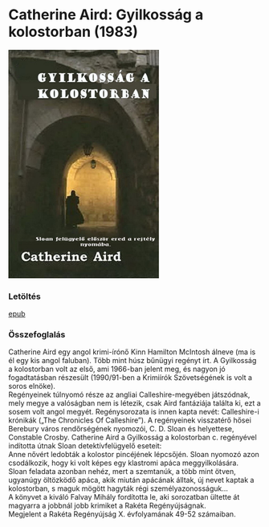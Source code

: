 # <a name="id_1215">Catherine Aird: Gyilkosság a kolostorban (1983)</a>
<img src="https://github.com/BercziSandor/calibre_lib/raw/main/Catherine%20Aird/Gyilkossag%20a%20kolostorban%20%281215%29/cover.jpg" alt="cover" width="300"/>

### Letöltés
[epub](https://github.com/BercziSandor/calibre_lib/raw/main/Catherine%20Aird/Gyilkossag%20a%20kolostorban%20%281215%29/Gyilkossag%20a%20kolostorban%20-%20Catherine%20Aird.epub)

### Összefoglalás
<div>
<p>Catherine ​Aird egy angol krimi-írónő Kinn Hamilton McIntosh álneve (ma is él egy kis angol faluban). Több mint húsz bűnügyi regényt írt. A Gyilkosság a kolostorban volt az első, ami 1966-ban jelent meg, és nagyon jó fogadtatásban részesült (1990/91-ben a Krimiírók Szövetségének is volt a soros elnöke).<br>Regényeinek túlnyomó része az angliai Calleshire-megyében játszódnak, mely megye a valóságban nem is létezik, csak Aird fantáziája találta ki, ezt a sosem volt angol megyét. Regénysorozata is innen kapta nevét: Calleshire-i krónikák („The Chronicles Of Calleshire”). A regényeinek visszatérő hősei Berebury város rendőrségének nyomozói, C. D. Sloan és helyettese, Constable Crosby. Catherine Aird a Gyilkosság a kolostorban c. regényével indította útnak Sloan detektívfelügyelő eseteit:<br>Anne nővért ledobták a kolostor pincéjének lépcsőjén. Sloan nyomozó azon csodálkozik, hogy ki volt képes egy klastromi apáca meggyilkolására.<br>Sloan feladata azonban nehéz, mert a szemtanúk, a több mint ötven, ugyanúgy öltözködő apáca, akik miután apácának álltak, új nevet kaptak a kolostorban, s maguk mögött hagyták régi személyazonosságuk…<br>A könyvet a kiváló Falvay Mihály fordította le, aki sorozatban ültette át magyarra a jobbnál jobb krimiket a Rakéta Regényújságnak.<br>Megjelent a Rakéta Regényújság X. évfolyamának 49-52 számaiban.</p></div>

